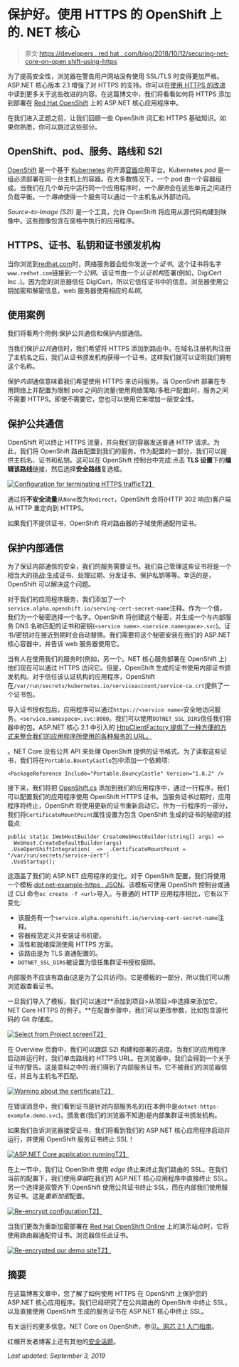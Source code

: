 # 保护好。使用 HTTPS 的 OpenShift 上的. NET 核心

> 原文:[https://developers . red hat . com/blog/2018/10/12/securing-net-core-on-open shift-using-https](https://developers.redhat.com/blog/2018/10/12/securing-net-core-on-openshift-using-https)

为了提高安全性，浏览器在警告用户网站没有使用 SSL/TLS 时变得更加严格。ASP.NET 核心版本 2.1 增强了对 HTTPS 的支持。你可以在[使用 HTTPS 的改进](https://blogs.msdn.microsoft.com/webdev/2018/02/27/asp-net-core-2-1-https-improvements/)中读到更多关于这些改进的内容。在这篇博文中，我们将看看如何将 HTTPS 添加到部署在 [Red Hat OpenShift](https://www.openshift.com/) 上的 ASP.NET 核心应用程序中。

在我们进入正题之前，让我们回顾一些 OpenShift 词汇和 HTTPS 基础知识。如果你熟悉，你可以跳过这些部分。

## OpenShift、pod、服务、路线和 S2I

[OpenShift](http://openshift.com/) 是一个基于 [Kubernetes](https://developers.redhat.com/topics/kubernetes/) 的开源[容器](https://developers.redhat.com/blog/category/containers/)应用平台。Kubernetes *pod* 是一组必须部署在同一台主机上的容器。在大多数情况下，一个 pod 由一个容器组成。当我们在几个单元中运行同一个应用程序时，一个*服务*会在这些单元之间进行负载平衡。一个*路由*使得一个服务可以通过一个主机名从外部访问。

*Source-to-Image (S2I)* 是一个工具，允许 OpenShift 将应用从源代码构建到映像中。这些图像包含在窗格中执行的应用程序。

## HTTPS、证书、私钥和证书颁发机构

当你浏览到[redhat.com](https://www.redhat.com)时，网络服务器会给你发送一个*证书*。这个证书将名字`www.redhat.com`链接到一个*公钥*。该证书由一个*认证机构*签署(例如，DigiCert Inc .)。因为您的浏览器信任 DigiCert，所以它信任证书中的信息。浏览器使用公钥加密和解密信息，web 服务器使用相应的*私钥*。

## 使用案例

我们将看两个用例:保护公共通信和保护内部通信。

当我们保护*公共*通信时，我们希望将 HTTPS 添加到路由中。在域名注册机构注册了主机名之后，我们从证书颁发机构获得一个证书，这样我们就可以证明我们拥有这个名称。

保护*内部*通信意味着我们希望使用 HTTPS 来访问服务。当 OpenShift 部署在专用网络上并配置为限制 pod 之间的流量(使用网络策略/多租户配置)时，服务之间不需要 HTTPS。即使不需要它，您也可以使用它来增加一层安全性。

## 保护公共通信

OpenShift 可以终止 HTTPS 流量，并向我们的容器发送普通 HTTP 请求。为此，我们将 OpenShift 路由配置到我们的服务。作为配置的一部分，我们可以提供主机名、证书和私钥。这可以在 OpenShift 控制台中完成:点击 **TLS 设置**下的**编辑该路线**链接，然后选择**安全路线**复选框。

[![Configuration for terminating HTTPS traffic ](../Images/bfeb0b6371e9294b52123f33781b1020.png)T2】](https://developers.redhat.com/blog/wp-content/uploads/2018/09/image4.png)

通过将**不安全流量**从`None`改为`Redirect`，OpenShift 会将(HTTP 302 响应)客户端从 HTTP 重定向到 HTTPS。

如果我们不提供证书，OpenShift 将对路由器的子域使用通配符证书。

## 保护内部通信

为了保证内部通信的安全，我们的服务需要证书。我们自己管理这些证书将是一个相当大的挑战:生成证书、处理过期、分发证书、保护私钥等等。幸运的是，OpenShift 可以解决这个问题。

对于我们的应用程序服务，我们添加了一个`service.alpha.openshift.io/serving-cert-secret-name`注释。作为一个值，我们为一个秘密选择一个名字。OpenShift 将创建这个秘密，并生成一个与内部服务 DNS 名称匹配的证书和密钥(`<service name>.<service.namespace>.svc`)。证书/密钥对在接近到期时会自动替换。我们需要将这个秘密安装在我们的 ASP.NET 核心容器中，并告诉 web 服务器使用它。

当有人在使用我们的服务时(例如，另一个。NET 核心服务部署在 OpenShift 上)他们现在可以通过 HTTPS 访问它。但是，OpenShift 生成的证书使用内部证书颁发机构。对于信任该认证机构的应用程序，OpenShift 在`/var/run/secrets/kubernetes.io/serviceaccount/service-ca.crt`提供了一个证书包。

导入证书授权包后，应用程序可以通过`https://<service name>`安全地访问服务。`<service.namespace>.svc:8080`。我们可以使用`DOTNET_SSL_DIRS`信任我们容器中的包。ASP.NET 核心 2.1 中引入的 [HttpClientFactory 提供了一种方便的方式来整合我们的应用程序所使用的各种服务的 URL。](https://blogs.msdn.microsoft.com/webdev/2018/02/28/asp-net-core-2-1-preview1-introducing-httpclient-factory/)

。NET Core 没有公共 API 来处理 OpenShift 提供的证书格式。为了读取这些证书，我们将在`Portable.BountyCastle`包中添加一个依赖项:

```
<PackageReference Include="Portable.BouncyCastle" Version="1.8.2" />

```

接下来，我们将把 [OpenShift.cs](https://raw.githubusercontent.com/redhat-developer/s2i-dotnetcore-ex/dotnetcore-2.1-https/app/OpenShift.cs) 添加到我们的应用程序中，通过一行程序，我们可以配置我们的应用程序使用 OpenShift HTTPS 证书。当服务证书过期时，应用程序将终止，OpenShift 将使用更新的证书重新启动它。作为一行程序的一部分，我们将`CertificateMountPoint`属性设置为包含 OpenShift 生成的证书的秘密的挂载点:

```
public static IWebHostBuilder CreateWebHostBuilder(string[] args) =>
  WebHost.CreateDefaultBuilder(args)
 .UseOpenShiftIntegration(_ => _.CertificateMountPoint = "/var/run/secrets/service-cert")
 .UseStartup();

```

这涵盖了我们的 ASP.NET 应用程序的变化。对于 OpenShift 配置，我们将使用一个模板:[dot net-example-https . JSON](https://raw.githubusercontent.com/redhat-developer/s2i-dotnetcore-ex/dotnetcore-2.1-https/dotnet-example-https.json)。该模板可使用 OpenShift 控制台或通过 CLI 命令`oc create -f <url>`导入。与普通的 HTTP 应用程序相比，它有以下变化:

*   该服务有一个`service.alpha.openshift.io/serving-cert-secret-name`注释。
*   容器规范定义并安装证书机密。
*   活性和就绪探测使用 HTTPS 方案。
*   该路由是为 TLS 直通配置的。
*   `DOTNET_SSL_DIRS`被设置为信任集群证书授权捆绑。

内部服务不应该有路由(这是为了公共访问)。它是模板的一部分，所以我们可以用浏览器查看证书。

一旦我们导入了模板，我们可以通过**添加到项目>从项目>中选择来添加它。NET Core HTTPS 的例子。**在配置步骤中，我们可以更改参数，比如包含源代码的 Git 存储库。

[![Select from Project screen](../Images/838f44fe4ad92716b6e12c4431afd582.png)T2】](https://developers.redhat.com/blog/wp-content/uploads/2018/09/image1.png)

在 Overview 页面中，我们可以跟踪 S2I 构建和部署的进度。当我们的应用程序启动并运行时，我们单击路线的 HTTPS URL。在浏览器中，我们会得到一个关于证书的警告。这是意料之中的:我们得到了内部服务证书，它不被我们的浏览器信任，并且与主机名不匹配。

[![Warning about the certificate](../Images/c297efd0f6af14b5bc65faa992f97bb7.png)T2】](https://developers.redhat.com/blog/wp-content/uploads/2018/09/image3.png)

在错误消息中，我们看到证书是针对内部服务名的(在本例中是`dotnet-https-example.demo.svc`)。颁发者(我们的浏览器不知道)是内部集群证书颁发机构。

如果我们告诉浏览器接受证书，我们将看到我们的 ASP.NET 核心应用程序启动并运行，并使用 OpenShift 服务证书终止 SSL！

[![ASP.NET Core application running](../Images/03836cb26fdda3599135f5b73df5cc5f.png)T2】](https://developers.redhat.com/blog/wp-content/uploads/2018/09/image2.png)

在上一节中，我们让 OpenShift 使用 *edge* 终止来终止我们路由的 SSL。在我们当前的配置下，我们使用*穿越*在我们的 ASP.NET 核心应用程序中直接终止 SSL。另一个选择是双管齐下:OpenShift 使用公共证书终止 SSL，而在内部我们使用服务证书。这是*重新加密*配置。

[![Re-encrypt configuration](../Images/9342fa7a866b29b908e1513c166c773d.png)T2】](https://developers.redhat.com/blog/wp-content/uploads/2018/09/image5.png)

当我们更改为重新加密部署在 [Red Hat OpenShift Online](https://www.openshift.com/products/online/) 上的演示站点时，它将使用路由器通配符证书。浏览器信任此证书。

[![Re-encrypted our demo site](../Images/03ec4252a8b85658d8e7155789b4446d.png)T2】](https://developers.redhat.com/blog/wp-content/uploads/2018/09/image6.png)

## 摘要

在这篇博客文章中，您了解了如何使用 HTTPS 在 OpenShift 上保护您的 ASP.NET 核心应用程序。我们已经研究了在公共路由的 OpenShift 中终止 SSL，以及直接使用 OpenShift 生成的服务证书在 ASP.NET 核心中终止 SSL。

有关运行的更多信息。NET Core on OpenShift，参见[。网芯 2.1 入门指南](https://access.redhat.com/documentation/en-us/net_core/2.1/html/getting_started_guide/gs_dotnet_on_openshift)。

红帽开发者博客上还有其他的[安全话题](https://developers.redhat.com/blog/category/security/)。

*Last updated: September 3, 2019*